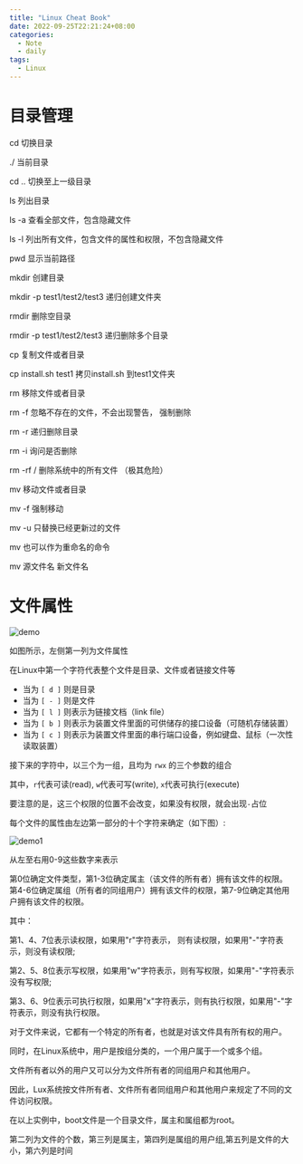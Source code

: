 ```yaml
---
title: "Linux Cheat Book"
date: 2022-09-25T22:21:24+08:00
categories:
  - Note
  - daily
tags:
  - Linux
---
```


# 目录管理

cd  切换目录

./  当前目录

cd ..  切换至上一级目录

ls  列出目录

ls -a 查看全部文件，包含隐藏文件

ls -l 列出所有文件，包含文件的属性和权限，不包含隐藏文件


pwd 显示当前路径

mkdir 创建目录

mkdir -p test1/test2/test3  递归创建文件夹

rmdir 删除空目录

rmdir -p test1/test2/test3  递归删除多个目录

cp  复制文件或者目录

cp install.sh test1  拷贝install.sh 到test1文件夹

rm 移除文件或者目录

rm -f 忽略不存在的文件，不会出现警告， 强制删除

rm -r 递归删除目录

rm -i 询问是否删除

rm -rf /  删除系统中的所有文件 （极其危险）


mv  移动文件或者目录

mv -f 强制移动

mv -u 只替换已经更新过的文件

mv 也可以作为重命名的命令

mv 源文件名 新文件名

# 文件属性

![demo](ROOT.png)

如图所示，左侧第一列为文件属性

在Linux中第一个字符代表整个文件是目录、文件或者链接文件等
 - 当为 `[ d ]` 则是目录
 - 当为 `[ - ]` 则是文件
 - 当为 `[ l ]` 则表示为链接文档（link file）
 - 当为 `[ b ]` 则表示为装置文件里面的可供储存的接口设备（可随机存储装置）
 - 当为 `[ c ]` 则表示为装置文件里面的串行端口设备，例如键盘、鼠标（一次性读取装置）

接下来的字符中，以三个为一组，且均为 `rwx` 的三个参数的组合

其中，` r `代表可读(read), ` w `代表可写(write), ` x `代表可执行(execute)

要注意的是，这三个权限的位置不会改变，如果没有权限，就会出现` - `占位

每个文件的属性由左边第一部分的十个字符来确定（如下图）:

![demo1](rwx.png)

从左至右用0-9这些数字来表示

第0位确定文件类型，第1-3位确定属主（该文件的所有者）拥有该文件的权限。第4-6位确定属组（所有者的同组用户）拥有该文件的权限，第7-9位确定其他用户拥有该文件的权限。

其中：

第1、4、7位表示读权限，如果用"r"字符表示，
则有读权限，如果用"-"字符表示，则没有读权限;

第2、5、8位表示写权限，如果用"w"字符表示，则有写权限，如果用"-"字符表示没有写权限;

第3、6、9位表示可执行权限，如果用"x"字符表示，则有执行权限，如果用"-"字符表示，则没有执行权限。

对于文件来说，它都有一个特定的所有者，也就是对该文件具有所有权的用户。

同时，在Linux系统中，用户是按组分类的，一个用户属于一个或多个组。

文件所有者以外的用户又可以分为文件所有者的同组用户和其他用户。

因此，Lux系统按文件所有者、文件所有者同组用户和其他用户来规定了不同的文件访问权限。

在以上实例中，boot文件是一个目录文件，属主和属组都为root。

第二列为文件的个数，第三列是属主，第四列是属组的用户组,第五列是文件的大小，第六列是时间

